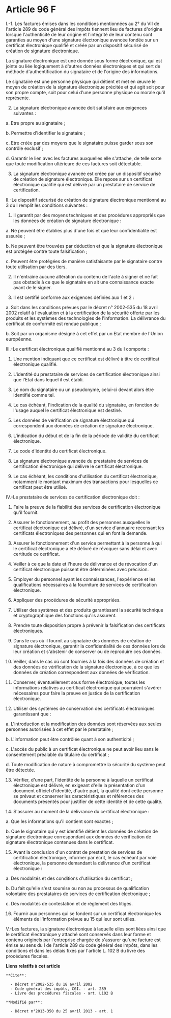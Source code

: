 # Article 96 F

I.-1. Les factures émises dans les conditions mentionnées au 2° du VII de l'article 289 du code général des impôts tiennent
lieu de factures d'origine lorsque l'authenticité de leur origine et l'intégrité de leur contenu sont garanties au moyen
d'une signature électronique avancée fondée sur un certificat électronique qualifié et créée par un dispositif sécurisé de
création de signature électronique. 

La signature électronique est une donnée sous forme électronique, qui est jointe ou liée logiquement à d'autres données
électroniques et qui sert de méthode d'authentification du signataire et de l'origine des informations. 

Le signataire est une personne physique qui détient et met en œuvre le moyen de création de la signature électronique
précitée et qui agit soit pour son propre compte, soit pour celui d'une personne physique ou morale qu'il représente. 

2. La signature électronique avancée doit satisfaire aux exigences suivantes : 

a. Etre propre au signataire ; 

b. Permettre d'identifier le signataire ; 

c. Etre créée par des moyens que le signataire puisse garder sous son contrôle exclusif ; 

d. Garantir le lien avec les factures auxquelles elle s'attache, de telle sorte que toute modification ultérieure de ces
factures soit détectable. 

3. La signature électronique avancée est créée par un dispositif sécurisé de création de signature électronique. Elle repose
sur un certificat électronique qualifié qui est délivré par un prestataire de service de certification. 

II.-Le dispositif sécurisé de création de signature électronique mentionné au 3 du I remplit les conditions suivantes : 

1. Il garantit par des moyens techniques et des procédures appropriés que les données de création de signature
électronique : 

a. Ne peuvent être établies plus d'une fois et que leur confidentialité est assurée ; 

b. Ne peuvent être trouvées par déduction et que la signature électronique est protégée contre toute falsification ; 

c. Peuvent être protégées de manière satisfaisante par le signataire contre toute utilisation par des tiers. 

2. Il n'entraîne aucune altération du contenu de l'acte à signer et ne fait pas obstacle à ce que le signataire en ait une
connaissance exacte avant de le signer. 

3. Il est certifié conforme aux exigences définies aux 1 et 2 : 

a. Soit dans les conditions prévues par le décret n° 2002-535 du 18 avril 2002 relatif à l'évaluation et à la certification
de la sécurité offerte par les produits et les systèmes des technologies de l'information. La délivrance du certificat de
conformité est rendue publique ; 

b. Soit par un organisme désigné à cet effet par un Etat membre de l'Union européenne. 

III.-Le certificat électronique qualifié mentionné au 3 du I comporte : 

1. Une mention indiquant que ce certificat est délivré à titre de certificat électronique qualifié. 

2. L'identité du prestataire de services de certification électronique ainsi que l'Etat dans lequel il est établi. 

3. Le nom du signataire ou un pseudonyme, celui-ci devant alors être identifié comme tel. 

4. Le cas échéant, l'indication de la qualité du signataire, en fonction de l'usage auquel le certificat électronique est
destiné. 

5. Les données de vérification de signature électronique qui correspondent aux données de création de signature
électronique. 

6. L'indication du début et de la fin de la période de validité du certificat électronique. 

7. Le code d'identité du certificat électronique. 

8. La signature électronique avancée du prestataire de services de certification électronique qui délivre le certificat
électronique. 

9. Le cas échéant, les conditions d'utilisation du certificat électronique, notamment le montant maximum des transactions
pour lesquelles ce certificat peut être utilisé. 

IV.-Le prestataire de services de certification électronique doit : 

1. Faire la preuve de la fiabilité des services de certification électronique qu'il fournit. 

2. Assurer le fonctionnement, au profit des personnes auxquelles le certificat électronique est délivré, d'un service
d'annuaire recensant les certificats électroniques des personnes qui en font la demande. 

3. Assurer le fonctionnement d'un service permettant à la personne à qui le certificat électronique a été délivré de révoquer
sans délai et avec certitude ce certificat. 

4. Veiller à ce que la date et l'heure de délivrance et de révocation d'un certificat électronique puissent être déterminées
avec précision. 

5. Employer du personnel ayant les connaissances, l'expérience et les qualifications nécessaires à la fourniture de services
de certification électronique. 

6. Appliquer des procédures de sécurité appropriées. 

7. Utiliser des systèmes et des produits garantissant la sécurité technique et cryptographique des fonctions qu'ils
assurent. 

8. Prendre toute disposition propre à prévenir la falsification des certificats électroniques. 

9. Dans le cas où il fournit au signataire des données de création de signature électronique, garantir la confidentialité de
ces données lors de leur création et s'abstenir de conserver ou de reproduire ces données. 

10. Veiller, dans le cas où sont fournies à la fois des données de création et des données de vérification de la signature
électronique, à ce que les données de création correspondent aux données de vérification. 

11. Conserver, éventuellement sous forme électronique, toutes les informations relatives au certificat électronique qui
pourraient s'avérer nécessaires pour faire la preuve en justice de la certification électronique. 

12. Utiliser des systèmes de conservation des certificats électroniques garantissant que : 

a. L'introduction et la modification des données sont réservées aux seules personnes autorisées à cet effet par le
prestataire ; 

b. L'information peut être contrôlée quant à son authenticité ; 

c. L'accès du public à un certificat électronique ne peut avoir lieu sans le consentement préalable du titulaire du
certificat ; 

d. Toute modification de nature à compromettre la sécurité du système peut être détectée. 

13. Vérifier, d'une part, l'identité de la personne à laquelle un certificat électronique est délivré, en exigeant d'elle la
présentation d'un document officiel d'identité, d'autre part, la qualité dont cette personne se prévaut et conserver les
caractéristiques et références des documents présentés pour justifier de cette identité et de cette qualité. 

14. S'assurer au moment de la délivrance du certificat électronique : 

a. Que les informations qu'il contient sont exactes ; 

b. Que le signataire qui y est identifié détient les données de création de signature électronique correspondant aux données
de vérification de signature électronique contenues dans le certificat. 

15. Avant la conclusion d'un contrat de prestation de services de certification électronique, informer par écrit, le cas
échéant par voie électronique, la personne demandant la délivrance d'un certificat électronique : 

a. Des modalités et des conditions d'utilisation du certificat ; 

b. Du fait qu'elle s'est soumise ou non au processus de qualification volontaire des prestataires de services de
certification électronique ; 

c. Des modalités de contestation et de règlement des litiges. 

16. Fournir aux personnes qui se fondent sur un certificat électronique les éléments de l'information prévue au 15 qui leur
sont utiles. 

V.-Les factures, la signature électronique à laquelle elles sont liées ainsi que le certificat électronique y attaché sont
conservés dans leur forme et contenu originels par l'entreprise chargée de s'assurer qu'une facture est émise au sens du I de
l'article 289 du code général des impôts, dans les conditions et dans les délais fixés par l'article L. 102 B du livre des
procédures fiscales.

**Liens relatifs à cet article**

	**Cite**:

	  - Décret n°2002-535 du 18 avril 2002
	  - Code général des impôts, CGI. - art. 289
	  - Livre des procédures fiscales - art. L102 B

	**Modifié par**:

	  - Décret n°2013-350 du 25 avril 2013 - art. 1
